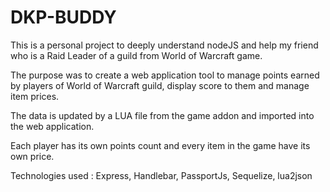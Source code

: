 # DKP-BUDDY

This is a personal project to deeply understand nodeJS and help my friend who is a Raid Leader of a guild from World of Warcraft game.

The purpose was to create a web application tool to manage points earned by players of World of Warcraft guild, display score to them and manage item prices.

The data is updated by a LUA file from the game addon and imported into the web application.

Each player has its own points count and every item in the game have its own price.

Technologies used : Express, Handlebar, PassportJs, Sequelize, lua2json
